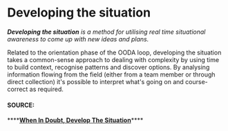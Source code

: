 # Developing the situation

_**Developing the situation** is a method for utilising real time situational awareness to come up with new ideas and plans._

Related to the orientation phase of the OODA loop, developing the situation takes a common-sense approach to dealing with complexity by using time to build context, recognise patterns and discover options. By analysing information flowing from the field \(either from a team member or through direct collection\) it's possible to interpret what's going on and course-correct as required. 

#### SOURCE: 

\*\*\*\*[**When In Doubt, Develop The Situation**](https://redteams.net/redteaming/2014/when-in-doubt-develop-the-situation)\*\*\*\*



